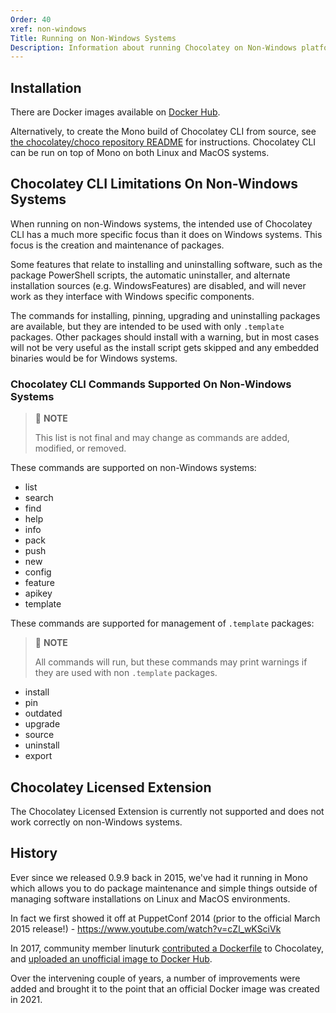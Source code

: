 ```yaml
---
Order: 40
xref: non-windows
Title: Running on Non-Windows Systems
Description: Information about running Chocolatey on Non-Windows platforms
---
```


## Installation

There are Docker images available on [Docker Hub](https://hub.docker.com/r/chocolatey/choco).

Alternatively, to create the Mono build of Chocolatey CLI from source, see [the chocolatey/choco repository README](https://github.com/chocolatey/choco#other-platforms) for instructions. Chocolatey CLI can be run on top of Mono on both Linux and MacOS systems.

## Chocolatey CLI Limitations On Non-Windows Systems

When running on non-Windows systems, the intended use of Chocolatey CLI has a much more specific focus than it does on Windows systems. This focus is the creation and maintenance of packages.

Some features that relate to installing and uninstalling software, such as the package PowerShell scripts, the automatic uninstaller, and alternate installation sources (e.g. WindowsFeatures) are disabled, and will never work as they interface with Windows specific components.

The commands for installing, pinning, upgrading and uninstalling packages are available, but they are intended to be used with only `.template` packages. Other packages should install with a warning, but in most cases will not be very useful as the install script gets skipped and any embedded binaries would be for Windows systems.

### Chocolatey CLI Commands Supported On Non-Windows Systems

> :memo: **NOTE**
>
> This list is not final and may change as commands are added, modified, or removed.

These commands are supported on non-Windows systems:

- list
- search
- find
- help
- info
- pack
- push
- new
- config
- feature
- apikey
- template

These commands are supported for management of `.template` packages:

> :memo: **NOTE**
>
> All commands will run, but these commands may print warnings if they are used with non `.template` packages.

- install
- pin
- outdated
- upgrade
- source
- uninstall
- export

## Chocolatey Licensed Extension

The Chocolatey Licensed Extension is currently not supported and does not work correctly on non-Windows systems.

## History

Ever since we released 0.9.9 back in 2015, we've had it running in Mono which allows you to do package maintenance and simple things outside of managing software installations on Linux and MacOS environments.

In fact we first showed it off at PuppetConf 2014 (prior to the official March 2015 release!) - https://www.youtube.com/watch?v=cZl_wKSciVk

In 2017, community member linuturk [contributed a Dockerfile](https://github.com/chocolatey/choco/pull/1153) to Chocolatey, and [uploaded an unofficial image to Docker Hub](https://hub.docker.com/r/linuturk/mono-choco/).

Over the intervening couple of years, a number of improvements were added and brought it to the point that an official Docker image was created in 2021.